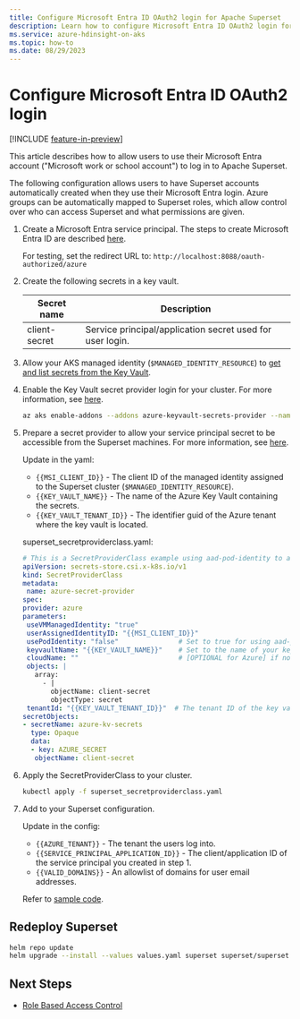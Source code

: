 ```yaml
---
title: Configure Microsoft Entra ID OAuth2 login for Apache Superset
description: Learn how to configure Microsoft Entra ID OAuth2 login for Superset
ms.service: azure-hdinsight-on-aks
ms.topic: how-to 
ms.date: 08/29/2023
---
```


# Configure Microsoft Entra ID OAuth2 login

[!INCLUDE [feature-in-preview](../includes/feature-in-preview.md)]

This article describes how to allow users to use their Microsoft Entra account ("Microsoft work or school account") to log in to Apache Superset. 

The following configuration allows users to have Superset accounts automatically created when they use their Microsoft Entra login. Azure groups can be automatically mapped to Superset roles, which allow control over who can access Superset and what permissions are given.

1. Create a Microsoft Entra service principal. The steps to create Microsoft Entra ID are described [here](/azure/active-directory/develop/howto-create-service-principal-portal).

    For testing, set the redirect URL to: `http://localhost:8088/oauth-authorized/azure`

1. Create the following secrets in a key vault.

   |Secret name|Description|
   |-|-|
   |client-secret|Service principal/application secret used for user login.|

1. Allow your AKS managed identity (`$MANAGED_IDENTITY_RESOURCE`) to [get and list secrets from the Key Vault](/azure/key-vault/general/assign-access-policy?tabs=azure-portal).

1. Enable the Key Vault secret provider login for your cluster. For more information, see [here](/azure/aks/csi-secrets-store-driver#upgrade-an-existing-aks-cluster-with-azure-key-vault-provider-for-secrets-store-csi-driver-support).

   ```bash
   az aks enable-addons --addons azure-keyvault-secrets-provider --name $CLUSTER_NAME --resource-group $RESOURCE_GROUP_NAME
   ```

1. Prepare a secret provider to allow your service principal secret to be accessible from the Superset machines. For more information, see [here](/azure/aks/csi-secrets-store-identity-access).

   Update in the yaml:
   * `{{MSI_CLIENT_ID}}` - The client ID of the managed identity assigned to the Superset cluster (`$MANAGED_IDENTITY_RESOURCE`). 
   * `{{KEY_VAULT_NAME}}` - The name of the Azure Key Vault containing the secrets.
   * `{{KEY_VAULT_TENANT_ID}}` - The identifier guid of the Azure tenant where the key vault is located.

   superset_secretproviderclass.yaml:
   
   ```yaml
   # This is a SecretProviderClass example using aad-pod-identity to access the key vault
   apiVersion: secrets-store.csi.x-k8s.io/v1
   kind: SecretProviderClass
   metadata:
    name: azure-secret-provider
   spec:
   provider: azure
   parameters:
    useVMManagedIdentity: "true" 
    userAssignedIdentityID: "{{MSI_CLIENT_ID}}"
    usePodIdentity: "false"               # Set to true for using aad-pod-identity to access your key vault
    keyvaultName: "{{KEY_VAULT_NAME}}"    # Set to the name of your key vault
    cloudName: ""                         # [OPTIONAL for Azure] if not provided, the Azure environment defaults to AzurePublicCloud
    objects: |
      array:
        - |
          objectName: client-secret
          objectType: secret
    tenantId: "{{KEY_VAULT_TENANT_ID}}"  # The tenant ID of the key vault
   secretObjects:                             
   - secretName: azure-kv-secrets
     type: Opaque
     data:
     - key: AZURE_SECRET
      objectName: client-secret
   ```

1. Apply the SecretProviderClass to your cluster.

   ```bash
   kubectl apply -f superset_secretproviderclass.yaml
   ```

1. Add to your Superset configuration.

    Update in the config:
      
    * `{{AZURE_TENANT}}` - The tenant the users log into. 
    * `{{SERVICE_PRINCIPAL_APPLICATION_ID}}` - The client/application ID of the service principal you created in step 1.
    * `{{VALID_DOMAINS}}` - An allowlist of domains for user email addresses.
  
    Refer to [sample code](https://github.com/Azure-Samples/hdinsight-aks/blob/main/src/trino/superset-config.yml).
 
    
## Redeploy Superset

   ```bash
   helm repo update
   helm upgrade --install --values values.yaml superset superset/superset
   ```

## Next Steps

* [Role Based Access Control](./role-based-access-control.md)
